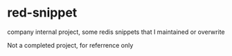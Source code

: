 # red-snippet
company internal project, some redis snippets that I maintained or overwrite 

Not a completed project, for referrence only
